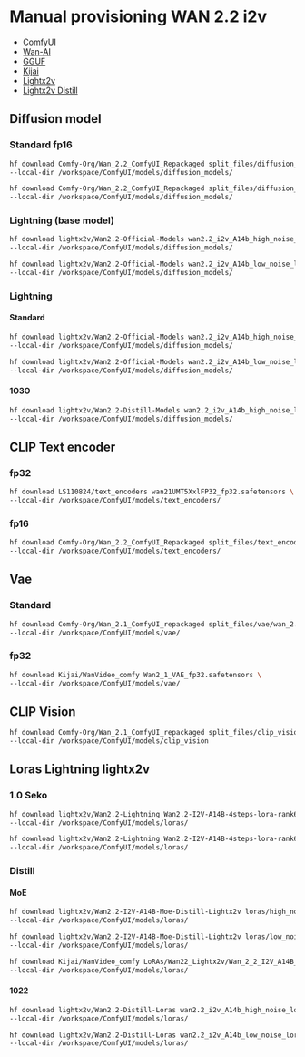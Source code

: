 # Manual provisioning WAN 2.2 i2v

- [ComfyUI](https://huggingface.co/Comfy-Org/Wan_2.2_ComfyUI_Repackaged/tree/main/split_files)
- [Wan-AI](https://huggingface.co/Wan-AI)
- [GGUF](https://huggingface.co/QuantStack)
- [Kijai](https://huggingface.co/Kijai/WanVideo_comfy)
- [Lightx2v](https://huggingface.co/lightx2v/)
- [Lightx2v Distill](https://huggingface.co/lightx2v/Wan2.2-Distill-Loras)

## Diffusion model

### Standard fp16

```bash
hf download Comfy-Org/Wan_2.2_ComfyUI_Repackaged split_files/diffusion_models/wan2.2_i2v_low_noise_14B_fp16.safetensors \
--local-dir /workspace/ComfyUI/models/diffusion_models/

hf download Comfy-Org/Wan_2.2_ComfyUI_Repackaged split_files/diffusion_models/wan2.2_i2v_high_noise_14B_fp16.safetensors \
--local-dir /workspace/ComfyUI/models/diffusion_models/
```

### Lightning (base model)

```bash
hf download lightx2v/Wan2.2-Official-Models wan2.2_i2v_A14b_high_noise_lightx2v.safetensors \
--local-dir /workspace/ComfyUI/models/diffusion_models/

hf download lightx2v/Wan2.2-Official-Models wan2.2_i2v_A14b_low_noise_lightx2v.safetensors \
--local-dir /workspace/ComfyUI/models/diffusion_models/
```

### Lightning

#### Standard

```bash
hf download lightx2v/Wan2.2-Official-Models wan2.2_i2v_A14b_high_noise_lightx2v.safetensors \
--local-dir /workspace/ComfyUI/models/diffusion_models/

hf download lightx2v/Wan2.2-Official-Models wan2.2_i2v_A14b_low_noise_lightx2v.safetensors \
--local-dir /workspace/ComfyUI/models/diffusion_models/
```

#### 1O3O

```bash
hf download lightx2v/Wan2.2-Distill-Models wan2.2_i2v_A14b_high_noise_lightx2v_4step_1030.safetensors \
--local-dir /workspace/ComfyUI/models/diffusion_models/
```

## CLIP Text encoder

### fp32

```bash
hf download LS110824/text_encoders wan21UMT5XxlFP32_fp32.safetensors \
--local-dir /workspace/ComfyUI/models/text_encoders/
```

### fp16

```bash
hf download Comfy-Org/Wan_2.2_ComfyUI_Repackaged split_files/text_encoders/umt5_xxl_fp16.safetensors \
--local-dir /workspace/ComfyUI/models/text_encoders/
```

## Vae

### Standard

```bash
hf download Comfy-Org/Wan_2.1_ComfyUI_repackaged split_files/vae/wan_2.1_vae.safetensors \
--local-dir /workspace/ComfyUI/models/vae/
```

### fp32

```bash
hf download Kijai/WanVideo_comfy Wan2_1_VAE_fp32.safetensors \
--local-dir /workspace/ComfyUI/models/vae/
```

## CLIP Vision

```bash
hf download Comfy-Org/Wan_2.1_ComfyUI_repackaged split_files/clip_vision/clip_vision_h.safetensors \
--local-dir /workspace/ComfyUI/models/clip_vision
``` 

## Loras Lightning lightx2v

### 1.0 Seko

```bash
hf download lightx2v/Wan2.2-Lightning Wan2.2-I2V-A14B-4steps-lora-rank64-Seko-V1/high_noise_model.safetensors \
--local-dir /workspace/ComfyUI/models/loras/

hf download lightx2v/Wan2.2-Lightning Wan2.2-I2V-A14B-4steps-lora-rank64-Seko-V1/low_noise_model.safetensors  \
--local-dir /workspace/ComfyUI/models/loras/
```

### Distill

#### MoE

```bash
hf download lightx2v/Wan2.2-I2V-A14B-Moe-Distill-Lightx2v loras/high_noise_model_rank64.safetensors \
--local-dir /workspace/ComfyUI/models/loras/

hf download lightx2v/Wan2.2-I2V-A14B-Moe-Distill-Lightx2v loras/low_noise_model_rank64.safetensors \
--local-dir /workspace/ComfyUI/models/loras/
```

```bash
hf download Kijai/WanVideo_comfy LoRAs/Wan22_Lightx2v/Wan_2_2_I2V_A14B_HIGH_lightx2v_MoE_distill_lora_rank_64_bf16.safetensors \
--local-dir /workspace/ComfyUI/models/loras/
```

#### 1022

```bash
hf download lightx2v/Wan2.2-Distill-Loras wan2.2_i2v_A14b_high_noise_lora_rank64_lightx2v_4step_1022.safetensors \
--local-dir /workspace/ComfyUI/models/loras/

hf download lightx2v/Wan2.2-Distill-Loras wan2.2_i2v_A14b_low_noise_lora_rank64_lightx2v_4step_1022.safetensors \
--local-dir /workspace/ComfyUI/models/loras/
```


